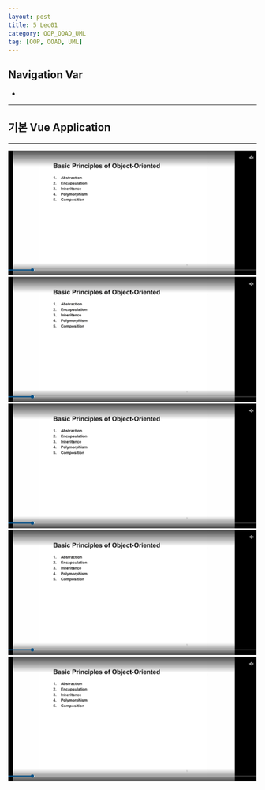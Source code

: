 ```yaml
---
layout: post
title: 5 Lec01
category: OOP_OOAD_UML
tag: [OOP, OOAD, UML]
---
```


## Navigation Var

- **[]()**

---

## 기본 Vue Application

---

<img src="/public/img/DesignPattern/lec2/1.png">
<img src="/public/img/DesignPattern/lec2/1.png">
<img src="/public/img/DesignPattern/lec2/1.png">
<img src="/public/img/DesignPattern/lec2/1.png">
<img src="/public/img/DesignPattern/lec2/1.png">
